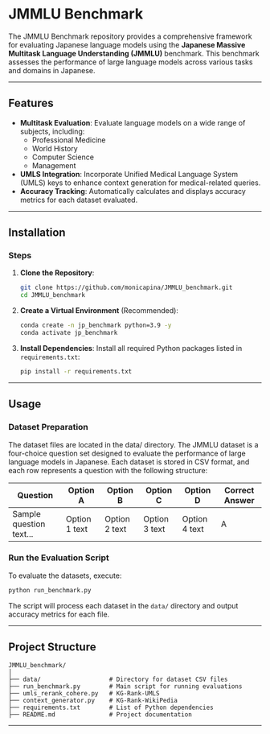 # JMMLU Benchmark

The JMMLU Benchmark repository provides a comprehensive framework for evaluating Japanese language models using the **Japanese Massive Multitask Language Understanding (JMMLU)** benchmark. This benchmark assesses the performance of large language models across various tasks and domains in Japanese.

---

## Features

- **Multitask Evaluation**: 
  Evaluate language models on a wide range of subjects, including:
  - Professional Medicine
  - World History
  - Computer Science
  - Management
- **UMLS Integration**:
  Incorporate Unified Medical Language System (UMLS) keys to enhance context generation for medical-related queries.
- **Accuracy Tracking**:
  Automatically calculates and displays accuracy metrics for each dataset evaluated.

---

## Installation


### Steps

1. **Clone the Repository**:
   ```bash
   git clone https://github.com/monicapina/JMMLU_benchmark.git
   cd JMMLU_benchmark
   ```

2. **Create a Virtual Environment** (Recommended):
   ```bash
   conda create -n jp_benchmark python=3.9 -y
   conda activate jp_benchmark
   ```

3. **Install Dependencies**:
   Install all required Python packages listed in `requirements.txt`:
   ```bash
   pip install -r requirements.txt
   ```


---

## Usage

### Dataset Preparation
The dataset files are located in the data/ directory. The JMMLU dataset is a four-choice question set designed to evaluate the performance of large language models in Japanese. Each dataset is stored in CSV format, and each row represents a question with the following structure:

| Question                | Option A       | Option B       | Option C       | Option D       | Correct Answer |
|-------------------------|----------------|----------------|----------------|----------------|----------------|
| Sample question text... | Option 1 text  | Option 2 text  | Option 3 text  | Option 4 text  | A              |

### Run the Evaluation Script
To evaluate the datasets, execute:
```bash
python run_benchmark.py
```

The script will process each dataset in the `data/` directory and output accuracy metrics for each file.

---

## Project Structure

```plaintext
JMMLU_benchmark/
│
├── data/                   # Directory for dataset CSV files
├── run_benchmark.py        # Main script for running evaluations
├── umls_rerank_cohere.py   # KG-Rank-UMLS
├── context_generator.py    # KG-Rank-WikiPedia                    
├── requirements.txt        # List of Python dependencies
├── README.md               # Project documentation
```

---

